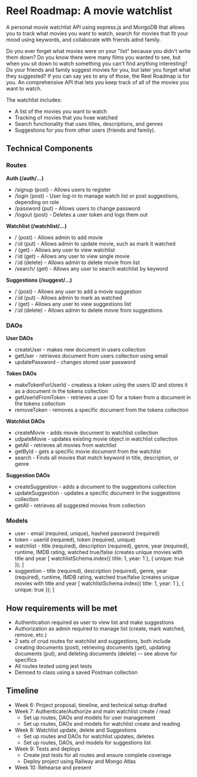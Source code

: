 # Reel Roadmap: A movie watchlist
A personal movie watchlist API using express.js and MongoDB that allows you to track what movies you want to watch, search for movies that fit your mood using keywords, and collaborate with friends adnd family.

Do you ever forget what movies were on your "list" because you didn't write them down? Do you know there were many films you wanted to see, but when you sit down to watch something you can't find anything interesting? Do your friends and family suggest movies for you, but later you forget what they suggested? If you can say yes to any of those, the Reel Roadmap is for you. An comprehensive API that lets you keep track of all of the movies you want to watch.

The watchlist includes:
* A list of the movies you want to watch
* Tracking of movies that you hvae watched
* Search functionality that uses titles, descriptions, and genres
* Suggestions for you from other users (friends and family).

## Technical Components

### Routes

**Auth (/auth/...)**
- /signup (post) - Allows users to register
- /login (post) - User log-in to manage watch list or post suggestions, depending on role
- /password (put) - Allows users to change password
- /logout (post) - Deletes a user token and logs them out


**Watchlist (/watchlist/...)**
- / (post) - Allows admin to add movie
- /:id (put) - Allows admin to update movie, such as mark it watched
- / (get) - Allows any user to view watchlist
- /:id (get) - Allows any user to view single movie
- /:id (delete) - Allows admin to delete movie from list
- /search/ (get) - Allows any user to search watchlist by keyword


**Suggestions (/suggest/...)**
- / (post) - Allows any user to add a movie suggestion
- /:id (put) - Allows admin to mark as watched
- / (get) - Allows any user to view suggestions list
- /:id (delete) - Allows admin to delete movie from suggestions


### DAOs

**User DAOs**
- createUser - makes new document in users collection
- getUser - retrieves document from users collection using email
- updatePassword - changes stored user password


**Token DAOs**
- makeTokenForUserId - createss a token using the users ID and stores it as a document in the tokens collection
- getUserIdFromToken - retrieves a user ID for a token from a document in the tokens collection
- removeToken - removes a specific document from the tokens collection


**Watchlist DAOs**
- createMovie - adds movie document to watchlist collection
- udpateMovie - updates existing movie object in watchlist collection
- getAll - retrieves all movies from watchlist
- getById - gets a specific movie document from the watchlist
- search - Finds all movies that match keyword in title, description, or genre


**Suggestion DAOs**
- createSuggestion - adds a document to the suggestions collection
- updateSuggestion - updates a specific document in the suggestions collection
- getAll - retrieves all suggested movies from collection


### Models
- user - email (required, unique), hashed password (required)
- token - userId (required), token (required, unique)
- watchlist - title (required), description (required), genre, year (required), runtime, IMDB rating, watched true/false (creates unique movies with title and year [ watchlistSchema.index({ title: 1, year: 1 }, { unique: true }); ]
- suggestion - title (required), description (required), genre, year (required), runtime, IMDB rating, watched true/false (creates unique movies with title and year [ watchlistSchema.index({ title: 1, year: 1 }, { unique: true }); ]

## How requirements will be met

- Authentication required as user to view list and make suggestions
- Authorization as admin required to manage list (create, mark watched, remove, etc.)
- 2 sets of crud routes for watchlist and suggestions, both include creating documents (post), retrieving documents (get), updating documents (put), and deleting documents (delete) -- see above for specifics
- All routes tested using jest tests
- Demoed to class using a saved Postman collection

## Timeline

- Week 6: Project proposal, timeline, and technical setup drafted
- Week 7: Authenticate/Authorize and main watchlist create / read
  - Set up routes, DAOs and models for user management
  - Set up routes, DAOs and models for watchlist create and reading
- Week 8: Watchlist update, delete and Suggestions
  - Set up routes and DAOs for watchlist updates, deletes
  - Set up routes, DAOs, and models for suggestions list
- Week 9: Tests and deploys
  - Create jest tests for all routes and ensure complete coverage
  - Deploy project using Railway and Mongo Atlas
- Week 10: Rehearse and present
